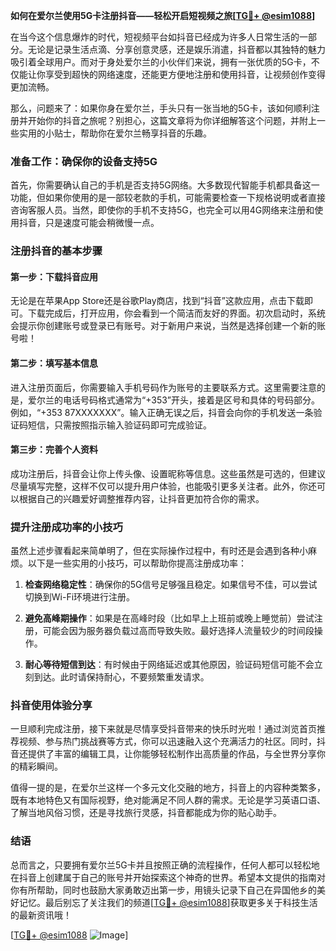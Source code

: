 **如何在爱尔兰使用5G卡注册抖音——轻松开启短视频之旅[[TG💪+ @esim1088](https://t.me/s/esim1088)]**

在当今这个信息爆炸的时代，短视频平台如抖音已经成为许多人日常生活的一部分。无论是记录生活点滴、分享创意灵感，还是娱乐消遣，抖音都以其独特的魅力吸引着全球用户。而对于身处爱尔兰的小伙伴们来说，拥有一张优质的5G卡，不仅能让你享受到超快的网络速度，还能更方便地注册和使用抖音，让视频创作变得更加流畅。

那么，问题来了：如果你身在爱尔兰，手头只有一张当地的5G卡，该如何顺利注册并开始你的抖音之旅呢？别担心，这篇文章将为你详细解答这个问题，并附上一些实用的小贴士，帮助你在爱尔兰畅享抖音的乐趣。

### 准备工作：确保你的设备支持5G

首先，你需要确认自己的手机是否支持5G网络。大多数现代智能手机都具备这一功能，但如果你使用的是一部较老款的手机，可能需要检查一下规格说明或者直接咨询客服人员。当然，即使你的手机不支持5G，也完全可以用4G网络来注册和使用抖音，只是速度可能会稍微慢一点。

### 注册抖音的基本步骤

#### 第一步：下载抖音应用

无论是在苹果App Store还是谷歌Play商店，找到“抖音”这款应用，点击下载即可。下载完成后，打开应用，你会看到一个简洁而友好的界面。初次启动时，系统会提示你创建账号或登录已有账号。对于新用户来说，当然是选择创建一个新的账号啦！

#### 第二步：填写基本信息

进入注册页面后，你需要输入手机号码作为账号的主要联系方式。这里需要注意的是，爱尔兰的电话号码格式通常为“+353”开头，接着是区号和具体的号码部分。例如，“+353 87XXXXXXX”。输入正确无误之后，抖音会向你的手机发送一条验证码短信，只需按照指示输入验证码即可完成验证。

#### 第三步：完善个人资料

成功注册后，抖音会让你上传头像、设置昵称等信息。这些虽然是可选的，但建议尽量填写完整，这样不仅可以提升用户体验，也能吸引更多关注者。此外，你还可以根据自己的兴趣爱好调整推荐内容，让抖音更加符合你的需求。

### 提升注册成功率的小技巧

虽然上述步骤看起来简单明了，但在实际操作过程中，有时还是会遇到各种小麻烦。以下是一些实用的小技巧，可以帮助你提高注册成功率：

1. **检查网络稳定性**：确保你的5G信号足够强且稳定。如果信号不佳，可以尝试切换到Wi-Fi环境进行注册。
   
2. **避免高峰期操作**：如果是在高峰时段（比如早上上班前或晚上睡觉前）尝试注册，可能会因为服务器负载过高而导致失败。最好选择人流量较少的时间段操作。

3. **耐心等待短信到达**：有时候由于网络延迟或其他原因，验证码短信可能不会立刻到达。此时请保持耐心，不要频繁重发请求。

### 抖音使用体验分享

一旦顺利完成注册，接下来就是尽情享受抖音带来的快乐时光啦！通过浏览首页推荐视频、参与热门挑战赛等方式，你可以迅速融入这个充满活力的社区。同时，抖音还提供了丰富的编辑工具，让你能够轻松制作出高质量的作品，与全世界分享你的精彩瞬间。

值得一提的是，在爱尔兰这样一个多元文化交融的地方，抖音上的内容种类繁多，既有本地特色又有国际视野，绝对能满足不同人群的需求。无论是学习英语口语、了解当地风俗习惯，还是寻找旅行灵感，抖音都能成为你的贴心助手。

### 结语

总而言之，只要拥有爱尔兰5G卡并且按照正确的流程操作，任何人都可以轻松地在抖音上创建属于自己的账号并开始探索这个神奇的世界。希望本文提供的指南对你有所帮助，同时也鼓励大家勇敢迈出第一步，用镜头记录下自己在异国他乡的美好记忆。最后别忘了关注我们的频道[[TG💪+ @esim1088](https://t.me/s/esim1088)]获取更多关于科技生活的最新资讯哦！

[[TG💪+ @esim1088](https://t.me/s/esim1088) ![Image](https://i.postimg.cc/4NQfJmqS/Snipaste-2025-05-13-00-14-12.png)]
